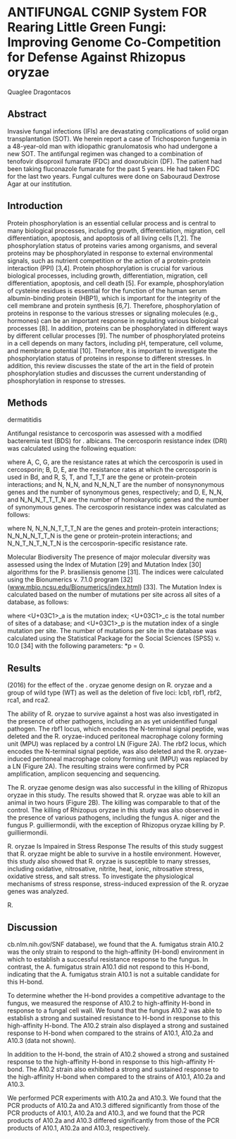 # ANTIFUNGAL CGNIP System FOR Rearing Little Green Fungi: Improving Genome Co-Competition for Defense Against Rhizopus oryzae
Quaglee Dragontacos


## Abstract
Invasive fungal infections (IFIs) are devastating complications of solid organ transplantation (SOT). We herein report a case of Trichosporon fungemia in a 48-year-old man with idiopathic granulomatosis who had undergone a new SOT. The antifungal regimen was changed to a combination of tenofovir disoproxil fumarate (FDC) and doxorubicin (DF). The patient had been taking fluconazole fumarate for the past 5 years. He had taken FDC for the last two years. Fungal cultures were done on Sabouraud Dextrose Agar at our institution.


## Introduction
Protein phosphorylation is an essential cellular process and is central to many biological processes, including growth, differentiation, migration, cell differentiation, apoptosis, and apoptosis of all living cells [1,2]. The phosphorylation status of proteins varies among organisms, and several proteins may be phosphorylated in response to external environmental signals, such as nutrient competition or the action of a protein-protein interaction (PPI) [3,4]. Protein phosphorylation is crucial for various biological processes, including growth, differentiation, migration, cell differentiation, apoptosis, and cell death [5]. For example, phosphorylation of cysteine residues is essential for the function of the human serum albumin-binding protein (HBP1), which is important for the integrity of the cell membrane and protein synthesis [6,7]. Therefore, phosphorylation of proteins in response to the various stresses or signaling molecules (e.g., hormones) can be an important response in regulating various biological processes [8]. In addition, proteins can be phosphorylated in different ways by different cellular processes [9]. The number of phosphorylated proteins in a cell depends on many factors, including pH, temperature, cell volume, and membrane potential [10]. Therefore, it is important to investigate the phosphorylation status of proteins in response to different stresses. In addition, this review discusses the state of the art in the field of protein phosphorylation studies and discusses the current understanding of phosphorylation in response to stresses.


## Methods
dermatitidis

Antifungal resistance to cercosporin was assessed with a modified bacteremia test (BDS) for . albicans. The cercosporin resistance index (DRI) was calculated using the following equation:

where A, C, G, are the resistance rates at which the cercosporin is used in cercosporin; B, D, E, are the resistance rates at which the cercosporin is used in Bd, and R, S, T, and T_T_T are the gene or protein-protein interactions; and N, N_N, and N_N_N_T are the number of nonsynonymous genes and the number of synonymous genes, respectively; and D, E, N_N, and N_N_N_T_T_T_N are the number of homokaryotic genes and the number of synonymous genes. The cercosporin resistance index was calculated as follows:

where N, N_N_N_T_T_T_N are the genes and protein-protein interactions; N_N_N_N_T_T_N is the gene or protein-protein interactions; and N_N_T_N_T_N_T_N is the cercosporin-specific resistance rate.

Molecular Biodiversity
The presence of major molecular diversity was assessed using the Index of Mutation [29] and Mutation Index [30] algorithms for the P. brasiliensis genome [31]. The indices were calculated using the Bionumerics v. 7.1.0 program [32] (www.mbio.ncsu.edu/Bionumerics/index.html) [33]. The Mutation Index is calculated based on the number of mutations per site across all sites of a database, as follows:

where <U+03C1>_a is the mutation index; <U+03C1>_c is the total number of sites of a database; and <U+03C1>_p is the mutation index of a single mutation per site. The number of mutations per site in the database was calculated using the Statistical Package for the Social Sciences (SPSS) v. 10.0 [34] with the following parameters: *p = 0.


## Results
(2016) for the effect of the . oryzae genome design on R. oryzae and a group of wild type (WT) as well as the deletion of five loci: lcb1, rbf1, rbf2, rca1, and rca2.

The ability of R. oryzae to survive against a host was also investigated in the presence of other pathogens, including an as yet unidentified fungal pathogen. The rbf1 locus, which encodes the N-terminal signal peptide, was deleted and the R. oryzae-induced peritoneal macrophage colony forming unit (MPU) was replaced by a control LN (Figure 2A). The rbf2 locus, which encodes the N-terminal signal peptide, was also deleted and the R. oryzae-induced peritoneal macrophage colony forming unit (MPU) was replaced by a LN (Figure 2A). The resulting strains were confirmed by PCR amplification, amplicon sequencing and sequencing.

The R. oryzae genome design was also successful in the killing of Rhizopus oryzae in this study. The results showed that R. oryzae was able to kill an animal in two hours (Figure 2B). The killing was comparable to that of the control. The killing of Rhizopus oryzae in this study was also observed in the presence of various pathogens, including the fungus A. niger and the fungus P. guilliermondii, with the exception of Rhizopus oryzae killing by P. guilliermondii.

R. oryzae Is Impaired in Stress Response
The results of this study suggest that R. oryzae might be able to survive in a hostile environment. However, this study also showed that R. oryzae is susceptible to many stresses, including oxidative, nitrosative, nitrite, heat, ionic, nitrosative stress, oxidative stress, and salt stress. To investigate the physiological mechanisms of stress response, stress-induced expression of the R. oryzae genes was analyzed.

R.


## Discussion
cb.nlm.nih.gov/SNF database), we found that the A. fumigatus strain A10.2 was the only strain to respond to the high-affinity (H-bond) environment in which to establish a successful resistance response to the fungus. In contrast, the A. fumigatus strain A10.1 did not respond to this H-bond, indicating that the A. fumigatus strain A10.1 is not a suitable candidate for this H-bond.

To determine whether the H-bond provides a competitive advantage to the fungus, we measured the response of A10.2 to high-affinity H-bond in response to a fungal cell wall. We found that the fungus A10.2 was able to establish a strong and sustained resistance to H-bond in response to this high-affinity H-bond. The A10.2 strain also displayed a strong and sustained response to H-bond when compared to the strains of A10.1, A10.2a and A10.3 (data not shown).

In addition to the H-bond, the strain of A10.2 showed a strong and sustained response to the high-affinity H-bond in response to this high-affinity H-bond. The A10.2 strain also exhibited a strong and sustained response to the high-affinity H-bond when compared to the strains of A10.1, A10.2a and A10.3.

We performed PCR experiments with A10.2a and A10.3. We found that the PCR products of A10.2a and A10.3 differed significantly from those of the PCR products of A10.1, A10.2a and A10.3, and we found that the PCR products of A10.2a and A10.3 differed significantly from those of the PCR products of A10.1, A10.2a and A10.3, respectively.
